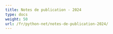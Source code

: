 ```yaml
---
title: Notes de publication - 2024
type: docs
weight: 50
url: /fr/python-net/notes-de-publication-2024/
---
```

